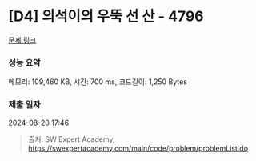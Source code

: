 # [D4] 의석이의 우뚝 선 산 - 4796 

[문제 링크](https://swexpertacademy.com/main/code/problem/problemDetail.do?contestProbId=AWS2h6AKBCoDFAVT) 

### 성능 요약

메모리: 109,460 KB, 시간: 700 ms, 코드길이: 1,250 Bytes

### 제출 일자

2024-08-20 17:46



> 출처: SW Expert Academy, https://swexpertacademy.com/main/code/problem/problemList.do